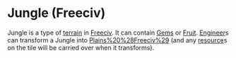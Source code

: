 # Jungle (Freeciv)

Jungle is a type of [terrain](terrain) in [Freeciv](Freeciv). It can contain [Gems](Gems) or [Fruit](Fruit). [Engineer](Engineer)s can transform a Jungle into [Plains%20%28Freeciv%29](Plains) (and any [resource](resource)s on the tile will be carried over when it transforms).